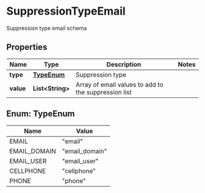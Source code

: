 

# SuppressionTypeEmail

Suppression type email schema

## Properties

| Name | Type | Description | Notes |
|------------ | ------------- | ------------- | -------------|
|**type** | [**TypeEnum**](#TypeEnum) | Suppression type |  |
|**value** | **List&lt;String&gt;** | Array of email values to add to the suppression list |  |



## Enum: TypeEnum

| Name | Value |
|---- | -----|
| EMAIL | &quot;email&quot; |
| EMAIL_DOMAIN | &quot;email_domain&quot; |
| EMAIL_USER | &quot;email_user&quot; |
| CELLPHONE | &quot;cellphone&quot; |
| PHONE | &quot;phone&quot; |



